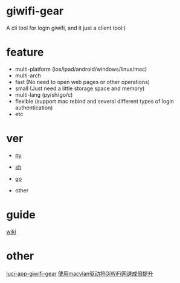 # giwifi-gear
A cli tool for login giwifi, and it just a client tool:)

# feature
- multi-platform (ios/ipad/android/windows/linux/mac)
- multi-arch
- fast (No need to open web pages or other operations)
- small (Just need a little storage space and memory)
- multi-lang (py/sh/go/c)
- flexible (support mac rebind and several different types of login authentication)
- etc

# ver
- [py](https://github.com/icepie/giwifi-gear/tree/py)

- [sh](https://github.com/icepie/giwifi-gear/tree/sh) 

- [go](https://github.com/icepie/giwifi-gear/tree/go)

- other

# guide
[wiki](https://github.com/icepie/giwifi-gear/wiki)

# other
[luci-app-giwifi-gear](https://github.com/icepie/luci-app-giwifi-gear)
[使用macvlan驱动将GiWiFi网速成倍提升](https://icepie.github.io/2020/12/26/giwifi-macvlan)
